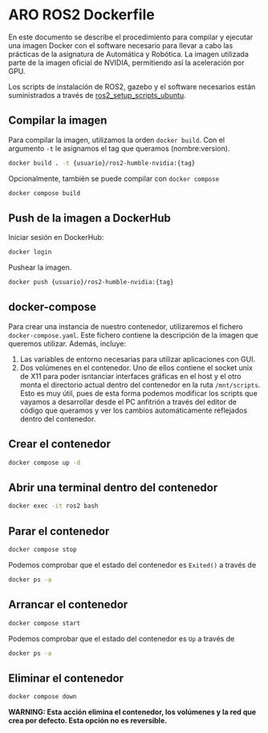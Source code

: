 # ARO ROS2 Dockerfile

En este documento se describe el procedimiento para compilar y ejecutar una imagen Docker con el software necesario para llevar a cabo las prácticas de la asignatura de Automática y Robótica. La imagen utilizada parte de la imagen oficial de NVIDIA, permitiendo así la aceleración por GPU.

Los scripts de instalación de ROS2, gazebo y el software necesarios están suministrados a través de [ros2_setup_scripts_ubuntu](https://github.com/euivmar/ros2_setup_scripts_ubuntu#main).

## Compilar la imagen

Para compilar la imagen, utilizamos la orden `docker build`. Con el argumento `-t` le asignamos el tag que queramos (nombre:version).

```sh
docker build . -t {usuario}/ros2-humble-nvidia:{tag}
```

Opcionalmente, también se puede compilar con `docker compose`

```sh
docker compose build
```

## Push de la imagen a DockerHub

Iniciar sesión en DockerHub:

```sh
docker login
```

Pushear la imagen.

```sh
docker push {usuario}/ros2-humble-nvidia:{tag}
```

## docker-compose

Para crear una instancia de nuestro contenedor, utilizaremos el fichero `docker-compose.yaml`. Este fichero contiene la descripción de la imagen que queremos utilizar. Además, incluye:

1. Las variables de entorno necesarias para utilizar aplicaciones con GUI.
2. Dos volúmenes en el contenedor. Uno de ellos contiene el socket unix de X11 para poder isntanciar interfaces gráficas en el host y el otro monta el directorio actual dentro del contenedor en la ruta `/mnt/scripts`. Esto es muy útil, pues de esta forma podemos modificar los scripts que vayamos a desarrollar desde el PC anfitrión a través del editor de código que queramos y ver los cambios automáticamente reflejados dentro del contenedor.

## Crear el contenedor

```sh
docker compose up -d
```

## Abrir una terminal dentro del contenedor

```sh
docker exec -it ros2 bash
```

## Parar el contenedor

```sh
docker compose stop
```

Podemos comprobar que el estado del contenedor es `Exited()` a través de

```sh
docker ps -a
```

## Arrancar el contenedor

```sh
docker compose start
```

Podemos comprobar que el estado del contenedor es `Up` a través de

```sh
docker ps -a
```

## Eliminar el contenedor

```sh
docker compose down
```

**WARNING: Esta acción elimina el contenedor, los volúmenes y la red que crea por defecto. Esta opción no es reversible.**
